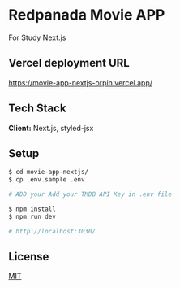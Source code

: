 # Redpanada Movie APP

For Study Next.js

## Vercel deployment URL
https://movie-app-nextjs-orpin.vercel.app/

## Tech Stack

**Client:** Next.js, styled-jsx

## Setup

```bash
$ cd movie-app-nextjs/
$ cp .env.sample .env

# ADD your Add your TMDB API Key in .env file

$ npm install
$ npm run dev

# http://localhost:3030/
```

## License

[MIT](https://choosealicense.com/licenses/mit/)

